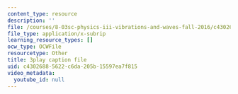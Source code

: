 ```yaml
---
content_type: resource
description: ''
file: /courses/8-03sc-physics-iii-vibrations-and-waves-fall-2016/c43026885622c6da205b15597ea7f815_T2n6fVybLcU.srt
file_type: application/x-subrip
learning_resource_types: []
ocw_type: OCWFile
resourcetype: Other
title: 3play caption file
uid: c4302688-5622-c6da-205b-15597ea7f815
video_metadata:
  youtube_id: null
---
```

